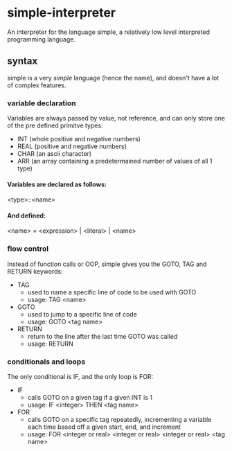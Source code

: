 # simple-interpreter
An interpreter for the language simple, a relatively low level interpreted programming language.

## syntax
simple is a very *simple* language (hence the name), and doesn't have a lot of complex features.
### variable declaration
Variables are always passed by value, not reference, and can only store one of the pre defined primitve types:
* INT (whole positive and negative numbers)
* REAL (positive and negative numbers)
* CHAR (an ascii character)
* ARR (an array containing a predetermained number of values of all 1 type)

#### Variables are declared as follows:
\<type\>::\<name\>
#### And defined:
\<name\> = \<expression\> | \<literal\> | \<name\>

### flow control
Instead of function calls or OOP, simple gives you the GOTO, TAG and RETURN keywords:
* TAG
    * used to name a specific line of code to be used with GOTO
    * usage: TAG \<name\>
* GOTO
    * used to jump to a specific line of code
    * usage: GOTO \<tag name\>
* RETURN
    * return to the line after the last time GOTO was called
    * usage: RETURN

### conditionals and loops
The only conditional is IF, and the only loop is FOR:
* IF
    * calls GOTO on a given tag if a given INT is 1
    * usage: IF \<integer\> THEN \<tag name\>
* FOR
    * calls GOTO on a specific tag repeatedly, incrementing a variable each time based off a given start, end, and increment
    * usage: FOR \<integer or real\> \<integer or real\> \<integer or real\> \<tag name\>

